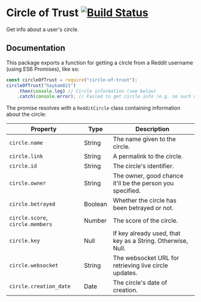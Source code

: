 # Circle of Trust [![Build Status](https://travis-ci.org/haykam821/Circle-of-Trust.svg?branch=master)](https://travis-ci.org/haykam821/Circle-of-Trust)

Get info about a user's circle.

## Documentation

This package exports a function for getting a circle from a Reddit username (using ES6 Promises), like so:

```javascript
const circleOfTrust = require("circle-of-trust");
circleOfTrust("haykam821")
    .then(console.log) // Circle information (see below)
    .catch(console.error); // Failed to get circle info (e.g. no such user or circle)
```

The promise resolves with a `RedditCircle` class containing information about the circle:

Property | Type | Description
--- | --- | ---
`circle.name` | String | The name given to the circle.
`circle.link` | String | A permalink to the circle.
`circle.id` | String | The circle's identifier.
`circle.owner` | String | The owner, good chance it'll be the person you specified.
`circle.betrayed` | Boolean | Whether the circle has been betrayed or not.
`circle.score`, `circle.members` | Number | The score of the circle.
`circle.key` | Null | If key already used, that key as a String. Otherwise, Null.
`circle.websocket` | String | The websocket URL for retrieving live circle updates.
`circle.creation_date` | Date | The circle's date of creation.
